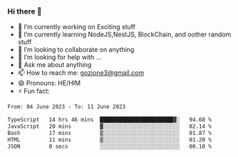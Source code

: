 ### Hi there 👋

<!--
**charlieScript/charlieScript** is a ✨ _special_ ✨ repository because its `README.md` (this file) appears on your GitHub profile.

Here are some ideas to get you started: -->

- 🔭 I’m currently working on Exciting stuff
- 🌱 I’m currently learning NodeJS,NestJS, BlockChain, and oother random stuff
- 👯 I’m looking to collaborate on anything
- 🤔 I’m looking for help with ...
- 💬 Ask me about anything
- 📫 How to reach me: gozione3@gmail.com
- 😄 Pronouns: HE/HIM
- ⚡ Fun fact: 
<!--START_SECTION:waka-->

```txt
From: 04 June 2023 - To: 11 June 2023

TypeScript   14 hrs 46 mins  ███████████████████████▓░   94.68 %
JavaScript   20 mins         ▓░░░░░░░░░░░░░░░░░░░░░░░░   02.14 %
Bash         17 mins         ▒░░░░░░░░░░░░░░░░░░░░░░░░   01.87 %
HTML         11 mins         ▒░░░░░░░░░░░░░░░░░░░░░░░░   01.20 %
JSON         0 secs          ░░░░░░░░░░░░░░░░░░░░░░░░░   00.10 %
```

<!--END_SECTION:waka-->
